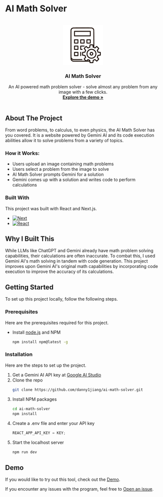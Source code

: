 # AI Math Solver

<br />
<div align="center">
  <a href="https://aimathsolver.netlify.app/">
    <img src="src/calculatorAndGear.png" alt="Logo" width="130" height="130">
  </a>

  <h3 align="center">AI Math Solver</h3>

  <p align="center">
    An AI powered math problem solver - solve almost any problem from any image with a few clicks.
    <br />
    <a href="https://aimathsolver.netlify.app/"><strong>Explore the demo »</strong></a>
    <br />
    <br />
  </p>
</div>

## About The Project

From word problems, to calculus, to even physics, the AI Math Solver has you covered. It is a website powered by Gemini AI and its code execution abilities allow it to solve problems from a variety of topics.

### How it Works:

-   Users upload an image containing math problems
-   Users select a problem from the image to solve
-   AI Math Solver prompts Gemini for a solution
-   Gemini comes up with a solution and writes code to perform calculations

### Built With

This project was built with React and Next.js.

-   [![Next][Next.js]][Next-url]
-   [![React][React.js]][React-url]

## Why I Built This

While LLMs like ChatGPT and Gemini already have math problem solving capabilities, their calculations are often inaccurate. To combat this, I used Gemini AI's math solving in tandem with code generation. This project improves upon Gemini AI's original math capabilities by incorporating code execution to improve the accuracy of its calculations.

## Getting Started

To set up this project locally, follow the following steps.

### Prerequisites

Here are the prerequisites required for this project.

-   Install [node.js](https://nodejs.org/en) and NPM
    ```sh
    npm install npm@latest -g
    ```

### Installation

Here are the steps to set up the project.

1. Get a Gemini AI API key at [Google AI Studio](https://aistudio.google.com/u/1/apikey)
2. Clone the repo
    ```sh
    git clone https://github.com/danny1jiang/ai-math-solver.git
    ```
3. Install NPM packages
    ```sh
    cd ai-math-solver
    npm install
    ```
4. Create a .env file and enter your API key
    ```js
    REACT_APP_API_KEY = KEY;
    ```
5. Start the localhost server
    ```sh
    npm run dev
    ```

## Demo

If you would like to try out this tool, check out the [Demo](https://aimathsolver.netlify.app/).

If you encounter any issues with the program, feel free to [Open an issue](https://github.com/danny1jiang/ai-math-solver/issues/new).

<!-- MARKDOWN LINKS & IMAGES -->
<!-- https://www.markdownguide.org/basic-syntax/#reference-style-links -->

[product-screenshot]: images/screenshot.png
[Next.js]: https://img.shields.io/badge/next.js-000000?style=for-the-badge&logo=nextdotjs&logoColor=white
[Next-url]: https://nextjs.org/
[React.js]: https://img.shields.io/badge/React-20232A?style=for-the-badge&logo=react&logoColor=61DAFB
[React-url]: https://reactjs.org/
